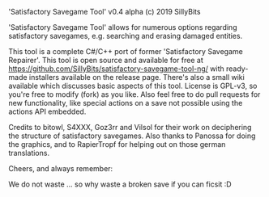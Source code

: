 'Satisfactory Savegame Tool' v0.4 alpha
(c) 2019 SillyBits


'Satisfactory Savegame Tool' allows for numerous options regarding satisfactory
savegames, e.g. searching and erasing damaged entities.

This tool is a complete C#/C++ port of former 'Satisfactory Savegame Repairer'.
This tool is open source and available for free at
https://github.com/SillyBits/satisfactory-savegame-tool-ng/ with ready-made
installers available on the release page. There's also a small wiki available which
discusses basic aspects of this tool. License is GPL-v3, so you're free to modify
(fork) as you like. Also feel free to do pull requests for new functionality, like
special actions on a save not possible using the actions API embedded.


Credits to bitowl, S4XXX, Goz3rr and Vilsol for their work on deciphering the
structure of satisfactory savegames.
Also thanks to Panossa for doing the graphics, and to RapierTropf for helping out
on those german translations.


Cheers, and always remember:

We do not waste
... so why waste a broken save if you can ficsit :D
